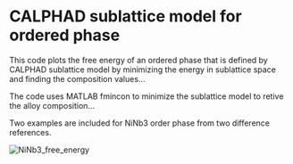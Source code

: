 # CALPHAD sublattice model for ordered phase 

This code plots the free energy of an ordered phase that is defined by CALPHAD sublattice model by minimizing the energy in sublattice space and finding the composition values...

The code uses MATLAB fmincon to minimize the sublattice model to retive the alloy composition...

Two examples are included for NiNb3 order phase from two difference references. 

![NiNb3_free_energy](https://user-images.githubusercontent.com/11892854/122660903-2c42d400-d153-11eb-86f5-43c5512a75db.jpg)

